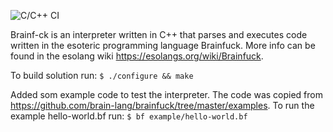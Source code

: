![C/C++ CI](https://github.com/froghouse/Brainf-ck/workflows/C/C++%20CI/badge.svg)

Brainf-ck is an interpreter written in C++ that parses and executes code written in the esoteric programming language Brainfuck. More info can be found in the esolang wiki https://esolangs.org/wiki/Brainfuck.

To build solution run:
`$ ./configure && make`

Added som example code to test the interpreter. The code was copied from https://github.com/brain-lang/brainfuck/tree/master/examples.
To run the example hello-world.bf run:
`$ bf example/hello-world.bf`

